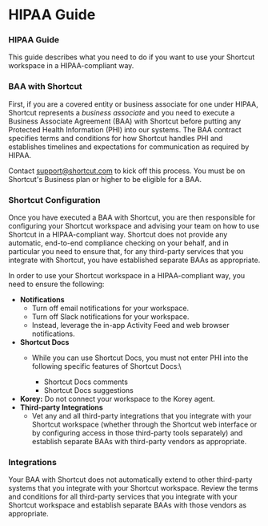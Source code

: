 # HIPAA Guide

### HIPAA Guide

This guide describes what you need to do if you want to use your Shortcut workspace in a HIPAA-compliant way.

### BAA with Shortcut <a href="#h_01jvwyedhj372n0pjt88mdd0za" id="h_01jvwyedhj372n0pjt88mdd0za"></a>

First, if you are a covered entity or business associate for one under HIPAA, Shortcut represents a _business associate_ and you need to execute a Business Associate Agreement (BAA) with Shortcut before putting any Protected Health Information (PHI) into our systems. The BAA contract specifies terms and conditions for how Shortcut handles PHI and establishes timelines and expectations for communication as required by HIPAA.

Contact [support@shortcut.com](mailto:support@shortcut.com) to kick off this process. You must be on Shortcut's Business plan or higher to be eligible for a BAA.

### Shortcut Configuration <a href="#h_01jvwygvw3v6jm5wykwe1vdm3s" id="h_01jvwygvw3v6jm5wykwe1vdm3s"></a>

Once you have executed a BAA with Shortcut, you are then responsible for configuring your Shortcut workspace and advising your team on how to use Shortcut in a HIPAA-compliant way. Shortcut does not provide any automatic, end-to-end compliance checking on your behalf, and in particular you need to ensure that, for any third-party services that you integrate with Shortcut, you have established separate BAAs as appropriate.

In order to use your Shortcut workspace in a HIPAA-compliant way, you need to ensure the following:

* **Notifications**
  * Turn off email notifications for your workspace.
  * Turn off Slack notifications for your workspace.
  * Instead, leverage the in-app Activity Feed and web browser notifications.
* **Shortcut Docs**
  * While you can use Shortcut Docs, you must not enter PHI into the following specific features of Shortcut Docs:\

    * Shortcut Docs comments
    * Shortcut Docs suggestions
* **Korey:** Do not connect your workspace to the Korey agent.
* **Third-party Integrations**
  * Vet any and all third-party integrations that you integrate with your Shortcut workspace (whether through the Shortcut web interface or by configuring access in those third-party tools separately) and establish separate BAAs with third-party vendors as appropriate.

### Integrations <a href="#h_01jvwz2e3n8kp4am7k07gsec3z" id="h_01jvwz2e3n8kp4am7k07gsec3z"></a>

Your BAA with Shortcut does not automatically extend to other third-party systems that you integrate with your Shortcut workspace. Review the terms and conditions for all third-party services that you integrate with your Shortcut workspace and establish separate BAAs with those vendors as appropriate.
